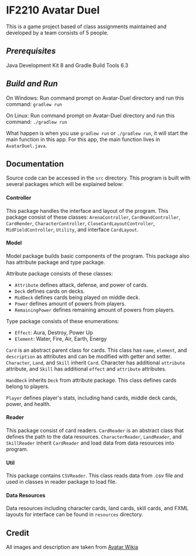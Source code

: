 # IF2210 Avatar Duel

This is a game project based of class assignments maintained and developed by a team consists of 5 people.


***Prerequisites***
---
Java Development Kit 8 and Gradle Build Tools 6.3

***Build and Run***
---
On Windows:
Run command prompt on Avatar-Duel directory and run this command: `gradlew run`

On Linux:
Run command prompt on Avatar-Duel directory and run this command: `./gradlew run`


What happen is when you use `gradlew run` or `./gradlew run`, it will start the main function in this app.
For this app, the main function lives in `AvatarDuel.java`.

## Documentation

Source code can be accessed in the `src` directory. This program is built with several packages which will be explained below:

#### Controller

This package handles the interface and layout of the program. This package consist of these classes: `ArenaController`, `CardHandController`, `CardRender`, `CharacterController`, `CloseCardLayoutController`, `MidFieldController`, `Utility`, and interface `CardLayout`.

#### Model

Model package builds basic components of the program. This package also has attribute package and type package.

Attribute package consists of these classes:

* `Attribute` defines attack, defense, and power of cards.
* `Deck` defines cards on decks.
* `MidDeck` defines cards being played on middle deck.
* `Power` defines amount of powers from players.
* `RemainingPower` defines remaining amount of powers from players.

Type package consists of these enumerations:

* `Effect`: Aura, Destroy, Power Up
* `Element`: Water, Fire, Air, Earth, Energy

`Card` is an abstract parent class for cards. 
This class has `name`, `element`, and `description` as attributes and can be modified with getter and setter. `Character`, `Land`, and `Skill` inherit `Card`. Character has additional `attribute` attribute, and `Skill` has additional `effect` and `attribute` attributes.

`HandDeck` inherits `Deck` from attribute package. This class defines cards belong to players.

`Player` defines player's stats, including hand cards, middle deck cards, power, and health.

#### Reader

This package consist of card readers. `CardReader` is an abstract class that defines the path to the data resources. `CharacterReader`, `LandReader`, and `SkillReader` inherit `CardReader` and load data from data resources into program.

#### Util

This package contains `CSVReader`. This class reads data from .csv file and used in classes in reader package to load file.

#### Data Resources

Data resources including character cards, land cards, skill cards, and FXML layouts for interface can be found in `resources` directory.

## Credit

All images and description are taken from [Avatar Wikia](https://avatar.fandom.com/wiki/Avatar_Wiki)
